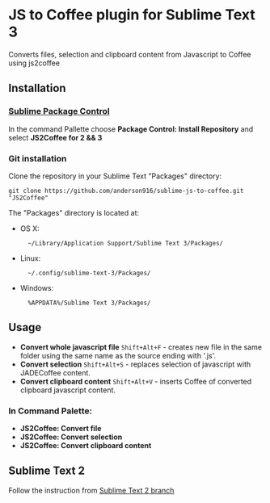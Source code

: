 # JS to Coffee plugin for Sublime Text 3

Converts files, selection and clipboard content from Javascript to Coffee using js2coffee

## Installation

### [Sublime Package Control](http://wbond.net/sublime_packages/package_control)

In the command Pallette choose **Package Control: Install Repository** and select **JS2Coffee for 2 && 3**

### Git installation

Clone the repository in your Sublime Text "Packages" directory:

    git clone https://github.com/anderson916/sublime-js-to-coffee.git "JS2Coffee"

The "Packages" directory is located at:

* OS X:

        ~/Library/Application Support/Sublime Text 3/Packages/

* Linux:

        ~/.config/sublime-text-3/Packages/

* Windows:

        %APPDATA%/Sublime Text 3/Packages/

## Usage

* **Convert whole javascript file** `Shift+Alt+F` - creates new file in the same folder using the same name as the source ending with '.js'.
* **Convert selection** `Shift+Alt+S` - replaces selection of javascript with JADECoffee content.
* **Convert clipboard content** `Shift+Alt+V` - inserts Coffee of converted clipboard javascript content.

### In Command Palette:

* **JS2Coffee: Convert file**
* **JS2Coffee: Convert selection**
* **JS2Coffee: Convert clipboard content**

## Sublime Text 2

Follow the instruction from [Sublime Text 2 branch](https://github.com/anderson916/sublime-js-to-coffee/tree/SublimeText2)
